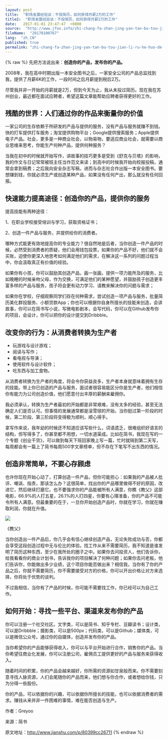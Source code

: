 ```yaml
---
layout: post
title:  "职场发展经验谈：不投简历，如何获得月薪2万的工作"
title2:  "职场发展经验谈：不投简历，如何获得月薪2万的工作"
date:   2017-01-01 23:47:47  +0800
source:  "http://www.jfox.info/zhi-chang-fa-zhan-jing-yan-tan-bu-tou-jian-li-ru-he-huo-de-yue-xin-2-wan-de-gong-zuo.html"
fileName:  "20170100767"
lang:  "zh_CN"
published: true
permalink: "zhi-chang-fa-zhan-jing-yan-tan-bu-tou-jian-li-ru-he-huo-de-yue-xin-2-wan-de-gong-zuo.html"
---
```

{% raw %}
先把方法说出来：**创造你的产品，发布你的产品。**

2008年，我在高中时期出版一本安全图书之后，一家安全公司的产品总监找到我，提供了月薪6K的工作，一段时间之后月薪提到税后2万。

尽管我并非一开始的月薪就是2万，但到今天为止，我从未投过简历。现在我在苏州创业，最近都在面试应聘者，希望这篇文章能帮助应聘者获得更好的工作。

## 残酷的世界：人们通过你的作品来衡量你的价值

一家公司的生存依赖于所研发的产品与提供的服务，没有产品与服务就赚不到钱。快的打车提供打车服务；淘宝提供购物平台；Google提供搜索服务；Apple提供电子产品。社会，更多是一种商业社会，以物易物，要适应商业社会，就需要以商业思维来思考，你能生产何种产品，提供何种服务？

当我在初中的时候就开始写作，讲故事的技巧更多是受到《舒克与贝塔》的影响，我的作文与日记常常被班主任当作范文来读；到高中的时候我开始向校报投稿，通常会拿到稿费；之后我向安全杂志写稿，进而与杂志社合作出版一本安全图书。要想赚到钱，你就必须生产或创造某种产品，如果没有任何产出，那么就没有任何回报。

## 快速能力提高途径：创造你的产品，提供你的服务

提高技能有两种途径：

1、在职业学校接受培训与学习，获取资格证书；

2、创造一件产品与服务，并提供给你的消费者。

哪种方式能更有效地提高你的专业能力？很自然地是后者，当你创造一件产品的时候，必然受到消费者的质疑，他们会用钱包投票，如果你的产品不好，他们就不会买账，迫使你更深入地思考如何满足他们的需求，在解决这一系列的问题过程当中，你会汲取真正有价值的经验。

如果你有小孩，你可以鼓励其创造产品，画一张画，提供一项力能所及的服务，比如晚睡的时候亲吻父母，作为交换，可满足他们的某种愿望，并鼓励孩子创造更丰富多样的产品与服务，孩子将会更有动力学习、请教来解决你的问题与需求；

如果你在学校，仔细观察同学们存在何种需求，尝试创造一项产品与服务，批量简历美化群投服务、小额贷款App；你也可以根据你自身所擅长的技能来创造，会讲故事，你可以在简书写小说，写微电影剧本，会写代码，你可以在Github发布你的项目，会设计，你可以把你的设计提交到Dribbble。

## 改变你的行为：从消费者转换为生产者

- 玩游戏与设计游戏；
- 阅读与写作；
- 看电视与导演；
- 使用软件与设计软件；
- 吃东西与加工食物。

从消费者转换为生产者的角度，将会令你获益良多，生产者本身就意味着拥有生存的技能。带上你已创造的产品与服务，面试者很容易能区分你是生产者，他们相信你有能力为公司创造价值，他们愿意付出丰厚的薪酬来雇佣你。

我必须承认，转换为生产者最初的开始都是非常艰难，没有太多的经验，甚至无法确定人们是否认可。但事情的发展通常都是滚雪球的开始，当你挺过第一阶段的时候，第二阶段、第三阶段将变得极为顺利，顺心得手。

拿写作来说，我年幼的时候还不知道应该写些什么，词语遗乏，很难组织好语言的结构，但写得多了，你甚至都不用想，一切水道渠成。比如在简书，我现在写的一个专题《创业干货》，可以做到每天下班回家晚上写一篇，忙时就隔到第二天写，每周都会有一篇上了简书每周500字文章榜单，但不存在下笔写不出东西的情况。

## 创造非常简单，不要心存顾虑

也许你现在开始心动了，打算创造一件产品，但你可能担心：如果我的产品被人批评、嘲讽、指责，那该怎么办？这很简单，找出你的产品哪里做得不好的原因，改进它，然后继续打磨它。也不要强求你的产品能被所有人满意，你瞧《教父》这部电影，66.9%的人打五星，26.1%的人打四星，你要有心理准备，你的产品不可能令所有人满意。但最重要的在于，一旦你开始创造产品时，你就在学习，你就在赚取利润，你就在升值。

![](/wp-content/uploads/2015/06/100.png)

《教父》

当你创造出一件产品后，你几乎会有信心继续创造产品，无论失败成功与否，你都会享受这段创造过程中无与伦比的体验。找工作从来不需要简历，我不知道是谁发明了简历这种东西，至少在我所处的圈子之中。如果你去问投资人，他们告诉你，给我看看你的商业计划书，告诉我你的项目解决了何种问题；如果你去问老板，他们告诉你，你能做出多少业绩，这个项目你能否做出来？相信我，当你有了你的产品之后，你就不需要简历，你不需要接受对方的价格，你可以开出价格让对方来选择，你将处于优势的谈判。

不过我相信，当你有了产品的时候，你可能不需要找工作，你已经可以为自己工作。

## 如何开始：寻找一些平台、渠道来发布你的产品

你可以注册一个社交社区。文字类，可以是简书、知乎专栏、豆瓣读书；设计类，可以是Dribbble；摄影类，可以是500px；代码类，可以是Github；媒体类，可以是微信公众号。通过你的自媒体，创造并发布你的产品。

当你希望你的产品能够获得收入，你可以与平台开始进行合作，销售你的产品。当你希望往商业化发展，你可以注册公司，雇佣员工提供更好的产品与服务来获得收入。

随着时间的积累，你的产品会越来越好，你所需的资源如甘泉般而来。你不需要刻意寻找人脉资源，人们会尾随你的产品而来，他们想与你合作，或者想给你钱，只为分得一些股份。

你的产品，可以依据你的兴趣，可以依据你所擅长的技能，也可以依据消费者的需求。赚钱从来并非一件困难的事情，难在能否创造与生产。

作者：Greyoo

来源：简书

原文地址：http://www.jianshu.com/p/80399cc26711
{% endraw %}
